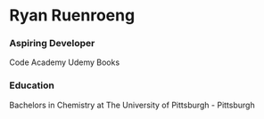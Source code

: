 Ryan Ruenroeng
======

### Aspiring Developer
Code Academy
Udemy
Books

### Education
Bachelors in Chemistry at The University of Pittsburgh - Pittsburgh
